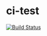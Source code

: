 # ci-test
[![Build Status](https://travis-ci.org/SRechenberger/ci-test.svg?branch=master)](https://travis-ci.org/SRechenberger/ci-test)
